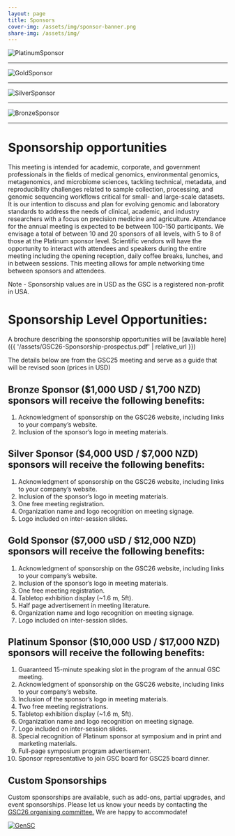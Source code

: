 ```yaml
---
layout: page
title: Sponsors
cover-img: /assets/img/sponsor-banner.png
share-img: /assets/img/
---
```



 ![PlatinumSponsor](./images/PlatinumSponsor-500.png)


___

 ![GoldSponsor](./images/GoldSponsor-500.png)


___

 ![SilverSponsor](./images/SilverSponsor-500.png) 


___

 ![BronzeSponsor](./images/BronzeSponsor-500.png)


___

# Sponsorship opportunities

This meeting is intended for academic, corporate, and government professionals in the fields of medical genomics, environmental genomics, metagenomics, and microbiome sciences, tackling technical, metadata, and reproducibility challenges related to sample collection, processing, and genomic sequencing workflows critical for small- and large-scale datasets. It is our intention to discuss and plan for evolving genomic and laboratory standards to address the needs of clinical, academic, and industry researchers with a focus on precision medicine and agriculture. 
Attendance for the annual meeting is expected to be between 100-150 participants. We envisage a total of between 10 and 20 sponsors of all levels, with 5 to 8 of those at the Platinum sponsor level. 
Scientific vendors will have the opportunity to interact with attendees and speakers during the entire meeting including the opening reception, daily coffee breaks, lunches, and in between sessions. This meeting allows for ample networking time between sponsors and attendees. 

Note - Sponsorship values are in USD as the GSC is a registered non-profit in USA.

# Sponsorship Level Opportunities:
A brochure describing the sponsorship opportunities will be [available here]({{ '/assets/GSC26-Sponsorship-prospectus.pdf' | relative_url }})

The details below are from the GSC25 meeting and serve as a guide that will be revised soon (prices in USD)

## Bronze Sponsor ($1,000 USD / $1,700 NZD) sponsors will receive the following benefits:
1.	Acknowledgment of sponsorship on the GSC26 website, including links to your company’s website.
2.	Inclusion of the sponsor’s logo in meeting materials.

## Silver Sponsor ($4,000 USD / $7,000 NZD) sponsors will receive the following benefits:
1.	Acknowledgment of sponsorship on the GSC26 website, including links to your company’s website.
2.	Inclusion of the sponsor’s logo in meeting materials.
3.	One free meeting registration.
4.	Organization name and logo recognition on meeting signage.
5.	Logo included on inter-session slides.
	
## Gold Sponsor ($7,000 uSD / $12,000 NZD) sponsors will receive the following benefits:
1.	Acknowledgment of sponsorship on the GSC26 website, including links to your company’s website.
2.	Inclusion of the sponsor’s logo in meeting materials.
3.	One free meeting registration.
4.	Tabletop exhibition display (~1.6 m, 5ft).
5.	Half page advertisement in meeting literature.
6.	Organization name and logo recognition on meeting signage.
7.	Logo included on inter-session slides.

## Platinum Sponsor ($10,000 USD / $17,000 NZD) sponsors will receive the following benefits:
1.	Guaranteed 15-minute speaking slot in the program of the annual GSC meeting.
2.	Acknowledgment of sponsorship on the GSC26 website, including links to your company’s website.
3.	Inclusion of the sponsor’s logo in meeting materials.
4.	Two free meeting registrations.
5.	Tabletop exhibition display (~1.6 m, 5ft).
6.	Organization name and logo recognition on meeting signage.
7.	Logo included on inter-session slides.
8.	Special recognition of Platinum sponsor at symposium and in print and marketing materials.
9.	Full-page symposium program advertisement.
10.	Sponsor representative to join GSC board for GSC25 board dinner.

## Custom Sponsorships
Custom sponsorships are available, such as add-ons, partial upgrades, and event sponsorships. Please let us know your needs by contacting the <a href="mailto:gsc26-rotorua-organisers@googlegroups.com?subject=GSC26 Rotorua sponsorship">GSC26 organising committee.</a> We are happy to accommodate!



[ ![GenSC](../assets/img/gsc_logo_sml.png) ](https://www.gensc.org/)






